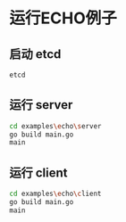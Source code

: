 # 运行ECHO例子

## 启动 etcd

```bash
etcd
```

## 运行 server

```bash
cd examples\echo\server
go build main.go
main
```

## 运行 client

```bash
cd examples\echo\client
go build main.go
main
```